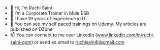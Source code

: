 - 👋 Hi, I’m Ruchi Saini
- 👀 I’m a Corporate Trainer in Mule ESB
- 🌱 I have 19 years of experience in IT.
- 💞️ You can see my self paced trainings on Udemy. My articles are published on DZone
- 📫 You can connect to me over LinkedIn (www.linkedin.com/in/ruchi-saini-gpm) or send an email to ruchisain4j@gmail.com

<!---
ruchisaini4j/ruchisaini4j is a ✨ special ✨ repository because its `README.md` (this file) appears on your GitHub profile.
You can click the Preview link to take a look at your changes.
--->
